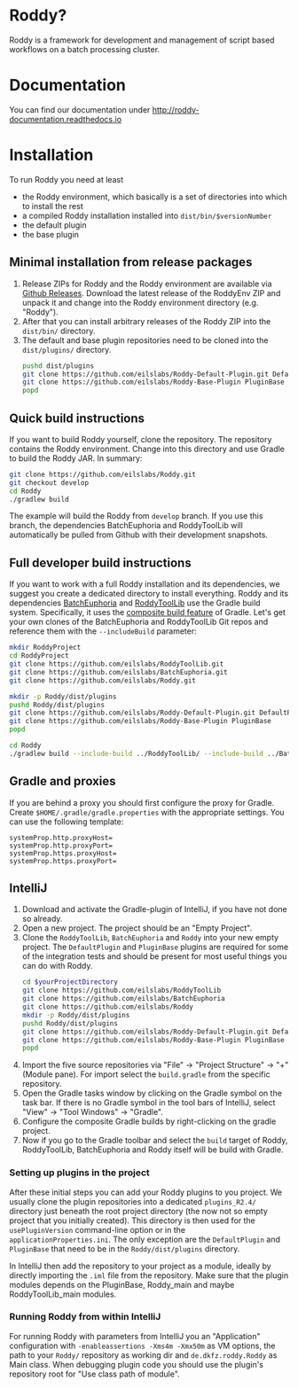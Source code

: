 # Roddy?

Roddy is a framework for development and management of script based workflows on a batch processing cluster.

# Documentation

You can find our documentation under http://roddy-documentation.readthedocs.io

# Installation

To run Roddy you need at least 

* the Roddy environment, which basically is a set of directories into which to install the rest
* a compiled Roddy installation installed into `dist/bin/$versionNumber` 
* the default plugin
* the base plugin

## Minimal installation from release packages

1. Release ZIPs for Roddy and the Roddy environment are available via [Github Releases](https://github.com/eilslabs/Roddy/releases). Download the latest release of the RoddyEnv ZIP and unpack it and change into the Roddy environment directory (e.g. "Roddy").
2. After that you can install arbitrary releases of the Roddy ZIP into the `dist/bin/` directory.
3. The default and base plugin repositories need to be cloned into the `dist/plugins/` directory. 
   ```bash
   pushd dist/plugins
   git clone https://github.com/eilslabs/Roddy-Default-Plugin.git DefaultPlugin
   git clone https://github.com/eilslabs/Roddy-Base-Plugin PluginBase
   popd
   ```

## Quick build instructions

If you want to build Roddy yourself, clone the repository. The repository contains the Roddy environment. Change into this directory and use Gradle to build the Roddy JAR. In summary:

```bash
git clone https://github.com/eilslabs/Roddy.git
git checkout develop
cd Roddy
./gradlew build
```

The example will build the Roddy from `develop` branch. If you use this branch, the dependencies BatchEuphoria and RoddyToolLib will automatically be pulled from Github with their development snapshots.

## Full developer build instructions

If you want to work with a full Roddy installation and its dependencies, we suggest you create a dedicated directory to install everything. Roddy and its dependencies [BatchEuphoria](https://github.com/eilslabs/BatchEuphoria) and [RoddyToolLib](https://github.com/eilslabs/RoddyToolLib) use the Gradle build system. Specifically, it uses the [composite build feature](https://docs.gradle.org/current/userguide/composite_builds.html) of Gradle. Let's get your own clones of the BatchEuphoria and RoddyToolLib Git repos and reference them with the `--includeBuild` parameter:

```bash
mkdir RoddyProject
cd RoddyProject
git clone https://github.com/eilslabs/RoddyToolLib.git
git clone https://github.com/eilslabs/BatchEuphoria.git
git clone https://github.com/eilslabs/Roddy.git

mkdir -p Roddy/dist/plugins
pushd Roddy/dist/plugins
git clone https://github.com/eilslabs/Roddy-Default-Plugin.git DefaultPlugin
git clone https://github.com/eilslabs/Roddy-Base-Plugin PluginBase
popd

cd Roddy
./gradlew build --include-build ../RoddyToolLib/ --include-build ../BatchEuphoria/
```

## Gradle and proxies

If you are behind a proxy you should first configure the proxy for Gradle. Create `$HOME/.gradle/gradle.properties` with the appropriate settings. You can use the following template:

```
systemProp.http.proxyHost=
systemProp.http.proxyPort=
systemProp.https.proxyHost=
systemProp.https.proxyPort=
```


## IntelliJ

1. Download and activate the Gradle-plugin of IntelliJ, if you have not done so already.
2. Open a new project. The project should be an "Empty Project".
3. Clone the `RoddyToolLib`, `BatchEuphoria` and `Roddy` into your new empty project. The `DefaultPlugin` and `PluginBase` plugins are required for some of the integration tests and should be present for most useful things you can do with Roddy.
    ```bash
    cd $yourProjectDirectory
    git clone https://github.com/eilslabs/RoddyToolLib
    git clone https://github.com/eilslabs/BatchEuphoria
    git clone https://github.com/eilslabs/Roddy
    mkdir -p Roddy/dist/plugins
    pushd Roddy/dist/plugins
    git clone https://github.com/eilslabs/Roddy-Default-Plugin.git DefaultPlugin
    git clone https://github.com/eilslabs/Roddy-Base-Plugin PluginBase
    popd
    ```
4. Import the five source repositories via "File" -> "Project Structure" -> "+" (Module pane). For import select the `build.gradle` from the specific repository.
5. Open the Gradle tasks window by clicking on the Gradle symbol on the task bar. If there is no Gradle symbol in the tool bars of IntelliJ, select "View" -> "Tool Windows" -> "Gradle".
6. Configure the composite Gradle builds by right-clicking on the gradle project.
7. Now if you go to the Gradle toolbar and select the `build` target of Roddy, RoddyToolLib, BatchEuphoria and Roddy itself will be build with Gradle.

### Setting up plugins in the project 

After these initial steps you can add your Roddy plugins to you project. We usually clone the plugin repositories into a dedicated `plugins_R2.4/` directory just beneath the root project directory (the now not so empty project that you initially created). This directory is then used for the `usePluginVersion` command-line option or in the `applicationProperties.ini`. The only exception are the `DefaultPlugin` and `PluginBase` that need to be in the `Roddy/dist/plugins` directory.

In IntelliJ then add the repository to your project as a module, ideally by directly importing the `.iml` file from the repository. Make sure that the plugin modules depends on the PluginBase, Roddy_main and maybe RoddyToolLib_main modules.

### Running Roddy from within IntelliJ

For running Roddy with parameters from IntelliJ you an "Application" configuration with `-enableassertions -Xms4m -Xmx50m` as VM options, the path to your `Roddy/` repository as working dir and `de.dkfz.roddy.Roddy` as Main class. When debugging plugin code you should use the plugin's repository root for "Use class path of module".
